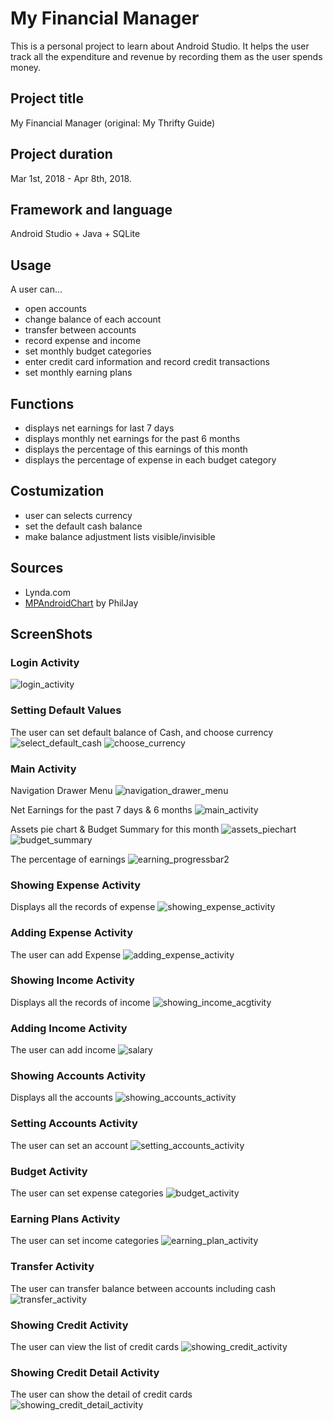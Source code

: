 # My Financial Manager

This is a personal project to learn about Android Studio. It helps the user track all the expenditure and revenue by recording them as the user spends money.

## Project title
My Financial Manager (original: My Thrifty Guide)

## Project duration
Mar 1st, 2018 - Apr 8th, 2018.

## Framework and language
Android Studio + Java + SQLite

## Usage
A user can…
<ul>
<li>open accounts</li>
<li>change balance of each account</li>
<li>transfer between accounts</li>
<li>record expense and income</li>
<li>set monthly budget categories</li>
<li>enter credit card information and record credit transactions</li>
<li>set monthly earning plans</li>
</ul>

## Functions
<ul>
<li>displays net earnings for last 7 days</li>
<li>displays monthly net earnings for the past 6 months</li>
<li>displays the percentage of this earnings of this month</li>
<li>displays the percentage of expense in each budget category</li>
</ul>

## Costumization
<ul>
<li>user can selects currency</li>
<li>set the default cash balance</li>
<li>make balance adjustment lists visible/invisible</li>
</ul>

## Sources
<ul>
<li>Lynda.com</li>
<li><a href="https://github.com/PhilJay/MPAndroidChart" title="MPAndroidChart github page">MPAndroidChart</a> by PhilJay</li></ul>

## ScreenShots
### Login Activity 
![login_activity](https://user-images.githubusercontent.com/35909587/41353323-f126fcbc-6ee9-11e8-8b99-38b41396508f.PNG)

### Setting Default Values
The user can set default balance of Cash, and choose currency
![select_default_cash](https://user-images.githubusercontent.com/35909587/41353056-1f765550-6ee9-11e8-86c5-9c98f9df4b3d.PNG)
![choose_currency](https://user-images.githubusercontent.com/35909587/41353349-05378438-6eea-11e8-9c39-90b7b987303b.PNG)

### Main Activity
Navigation Drawer Menu
![navigation_drawer_menu](https://user-images.githubusercontent.com/35909587/41353053-1f52a088-6ee9-11e8-9ff2-84ad040304c6.PNG)

Net Earnings for the past 7 days & 6 months
![main_activity](https://user-images.githubusercontent.com/35909587/41351477-78a2113c-6ee4-11e8-8de3-cba774759b58.PNG)

Assets pie chart & Budget Summary for this month
![assets_piechart](https://user-images.githubusercontent.com/35909587/41353480-58d8f450-6eea-11e8-85d0-299a5c9fd8da.PNG)
![budget_summary](https://user-images.githubusercontent.com/35909587/41353473-566e7ce4-6eea-11e8-93f2-0880f023a006.PNG)

The percentage of earnings
![earning_progressbar2](https://user-images.githubusercontent.com/35909587/41352351-41aee3a0-6ee7-11e8-88c5-3b0db23e6483.PNG)

### Showing Expense Activity
Displays all the records of expense
![showing_expense_activity](https://user-images.githubusercontent.com/35909587/41353061-1fcb0c8a-6ee9-11e8-8710-cad4fe1963cd.PNG)

### Adding Expense Activity
The user can add Expense
![adding_expense_activity](https://user-images.githubusercontent.com/35909587/41352375-524748b0-6ee7-11e8-9a47-35b0650c0205.PNG)

### Showing Income Activity
Displays all the records of income
![showing_income_acgtivity](https://user-images.githubusercontent.com/35909587/41353062-1fd838ce-6ee9-11e8-82fb-bf9b86dbb07f.PNG)

### Adding Income Activity
The user can add income
![salary](https://user-images.githubusercontent.com/35909587/41353054-1f661208-6ee9-11e8-947b-27c2206a0f5a.PNG)

### Showing Accounts Activity
Displays all the accounts
![showing_accounts_activity](https://user-images.githubusercontent.com/35909587/41352499-a0958bda-6ee7-11e8-9e9b-9518679298fd.PNG)

### Setting Accounts Activity
The user can set an account
![setting_accounts_activity](https://user-images.githubusercontent.com/35909587/41353057-1f864e4c-6ee9-11e8-9596-b28037dcc111.PNG)

### Budget Activity
The user can set expense categories
![budget_activity](https://user-images.githubusercontent.com/35909587/41353477-57bf34f8-6eea-11e8-8ba8-5acf87354576.PNG)

### Earning Plans Activity
The user can set income categories
![earning_plan_activity](https://user-images.githubusercontent.com/35909587/41353322-efee9bb6-6ee9-11e8-8cae-05c0721f5567.PNG)

### Transfer Activity
The user can transfer balance between accounts including cash
![transfer_activity](https://user-images.githubusercontent.com/35909587/41353063-1fee573a-6ee9-11e8-8df2-e8436a09c445.PNG)

### Showing Credit Activity
The user can view the list of credit cards
![showing_credit_activity](https://user-images.githubusercontent.com/35909587/41353059-1fafc952-6ee9-11e8-8dfd-a91bf129b237.PNG)

### Showing Credit Detail Activity
The user can show the detail of credit cards
![showing_credit_detail_activity](https://user-images.githubusercontent.com/35909587/41353060-1fbfd068-6ee9-11e8-9ec1-4ebc96e04331.PNG)
